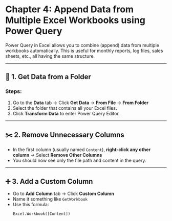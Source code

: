 # Chapter 4: Append Data from Multiple Excel Workbooks using Power Query

Power Query in Excel allows you to combine (append) data from multiple workbooks automatically. This is useful for monthly reports, log files, sales sheets, etc., all having the same structure.

---

## 📂 1. Get Data from a Folder

### Steps:
1. Go to the **Data** tab → Click **Get Data** → **From File** → **From Folder**
2. Select the folder that contains all your Excel files.
3. Click **Transform Data** to enter Power Query Editor.

---

## ✂️ 2. Remove Unnecessary Columns

- In the first column (usually named `Content`), **right-click any other column** → Select **Remove Other Columns**
- You should now see only the file path and content in the query.

---

## ➕ 3. Add a Custom Column

- Go to **Add Column** tab → Click **Custom Column**
- Name it something like `GetWorkbook`
- Use this formula:
  ```powerquery
  Excel.Workbook([Content])
